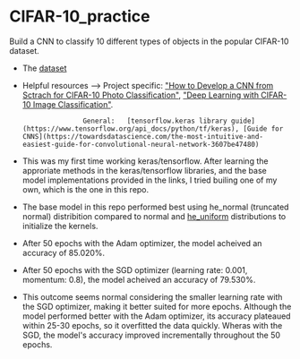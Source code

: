 # CIFAR-10_practice
Build a CNN to classify 10 different types of objects in the popular CIFAR-10 dataset.
- The [dataset](https://www.cs.toronto.edu/~kriz/cifar.html)
- Helpful resources –> Project specific:   ["How to Develop a CNN from Sctrach for CIFAR-10 Photo Classification"](https://machinelearningmastery.com/how-to-develop-a-cnn-from-scratch-for-cifar-10-photo-classification/), ["Deep Learning with CIFAR-10 Image Classification"](https://towardsdatascience.com/deep-learning-with-cifar-10-image-classification-64ab92110d79).
                                         
                     General:   [tensorflow.keras library guide](https://www.tensorflow.org/api_docs/python/tf/keras), [Guide for CNNS](https://towardsdatascience.com/the-most-intuitive-and-easiest-guide-for-convolutional-neural-network-3607be47480)

- This was my first time working keras/tensorflow. After learning the approriate methods in the keras/tensorflow libraries, and the base model implementations provided in the links, I tried builing one of my own, which is the one in this repo. 
- The base model in this repo performed best using he_normal (truncated normal) distribition compared to normal and [he_uniform](https://www.tensorflow.org/api_docs/python/tf/keras/initializers/HeUniform) distributions to initialize the kernels.
- After 50 epochs with the Adam optimizer, the model acheived an accuracy of 85.020%.
- After 50 epochs with the SGD optimizer (learning rate: 0.001, momentum: 0.8), the model acheived an accuracy of 79.530%.
- This outcome seems normal considering the smaller learning rate with the SGD optimizer, making it better suited for more epochs. Although the model performed better with the Adam optimizer, its accuracy plateaued within 25-30 epochs, so it overfitted the data quickly. Wheras with the SGD, the model's accuracy improved incrementally throughout the 50 epochs.
